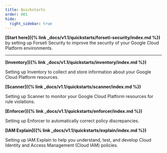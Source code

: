 ```yaml
---
title: Quickstarts 
order: 001
hide:
  right_sidebar: true
---
```

**[Start here]({% link _docs/v1.1/quickstarts/forseti-security/index.md %})** by
setting up Forseti Security to improve the security of your Google Cloud
Platform environments.

---

**[Inventory]({% link _docs/v1.1/quickstarts/inventory/index.md %})**

Setting up Inventory to collect and store information about your Google Cloud
Platform resources.

**[Scanner]({% link _docs/v1.1/quickstarts/scanner/index.md %})**

Setting up Scanner to monitor your Google Cloud Platform resources for rule
violations.

**[Enforcer]({% link _docs/v1.1/quickstarts/enforcer/index.md %})**

Setting up Enforcer to automatically correct policy discrepancies.

**[IAM Explain]({% link _docs/v1.1/quickstarts/explain/index.md %})**

Setting up IAM Explain to help you understand, test, and develop Cloud Identity
and Access Management (Cloud IAM) policies.
